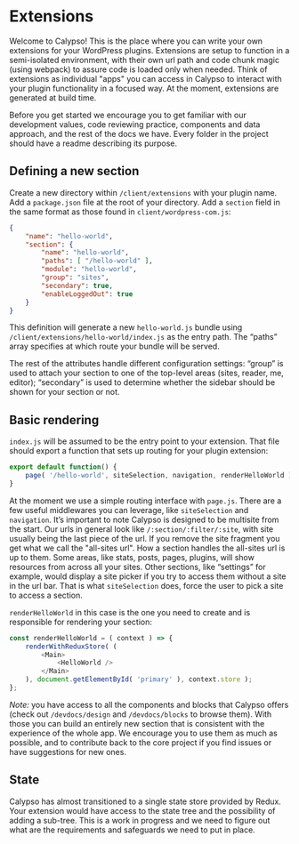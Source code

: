 # Extensions

Welcome to Calypso! This is the place where you can write your own extensions for your WordPress plugins. Extensions are setup to function in a semi-isolated environment, with their own url path and code chunk magic (using webpack) to assure code is loaded only when needed. Think of extensions as individual "apps" you can access in Calypso to interact with your plugin functionality in a focused way. At the moment, extensions are generated at build time.

Before you get started we encourage you to get familiar with our development values, code reviewing practice, components and data approach, and the rest of the docs we have. Every folder in the project should have a readme describing its purpose.

## Defining a new section

Create a new directory within `/client/extensions` with your plugin name. Add a `package.json` file at the root of your directory. Add a `section` field in the same format as those found in `client/wordpress-com.js`:

```json
{
	"name": "hello-world",
	"section": {
		"name": "hello-world",
		"paths": [ "/hello-world" ],
		"module": "hello-world",
		"group": "sites",
		"secondary": true,
		"enableLoggedOut": true
	}
}
```

This definition will generate a new `hello-world.js` bundle using `/client/extensions/hello-world/index.js` as the entry path. The “paths” array specifies at which route your bundle will be served.

The rest of the attributes handle different configuration settings: “group” is used to attach your section to one of the top-level areas (sites, reader, me, editor); “secondary” is used to determine whether the sidebar should be shown for your section or not.

## Basic rendering

`index.js` will be assumed to be the entry point to your extension. That file should export a function that sets up routing for your plugin extension:

```js
export default function() {
	page( '/hello-world', siteSelection, navigation, renderHelloWorld );
}
```

At the moment we use a simple routing interface with `page.js`. There are a few useful middlewares you can leverage, like `siteSelection` and `navigation`. It’s important to note Calypso is designed to be multisite from the start. Our urls in general look like `/:section/:filter/:site`, with site usually being the last piece of the url. If you remove the site fragment you get what we call the "all-sites url". How a section handles the all-sites url is up to them. Some areas, like stats, posts, pages, plugins, will show resources from across all your sites. Other sections, like “settings” for example, would display a site picker if you try to access them without a site in the url bar. That is what `siteSelection` does, force the user to pick a site to access a section.

`renderHelloWorld` in this case is the one you need to create and is responsible for rendering your section:

```js
const renderHelloWorld = ( context ) => {
	renderWithReduxStore( (
		<Main>
			<HelloWorld />
		</Main>
	), document.getElementById( 'primary' ), context.store );
};
```

*Note:* you have access to all the components and blocks that Calypso offers (check out `/devdocs/design` and `/devdocs/blocks` to browse them). With those you can build an entirely new section that is consistent with the experience of the whole app. We encourage you to use them as much as possible, and to contribute back to the core project if you find issues or have suggestions for new ones.

## State

Calypso has almost transitioned to a single state store provided by Redux. Your extension would have access to the state tree and the possibility of adding a sub-tree. This is a work in progress and we need to figure out what are the requirements and safeguards we need to put in place.
